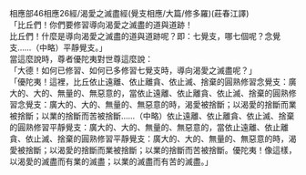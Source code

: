相應部46相應26經/渴愛之滅盡經(覺支相應/大篇/修多羅)(莊春江譯)  
「比丘們！你們要修習導向渴愛之滅盡的道與道跡！  
比丘們！什麼是導向渴愛之滅盡的道與道跡呢？即：七覺支，哪七個呢？念覺支……（中略）平靜覺支。」  
當這麼說時，尊者優陀夷對世尊這麼說：  
「大德！如何已修習、如何已多修習七覺支時，導向渴愛之滅盡呢？」  
「優陀夷！這裡，比丘依止遠離、依止離貪、依止滅、捨棄的圓熟修習念覺支：廣大的、大的、無量的、無惡意的，當依止遠離、依止離貪、依止滅、捨棄的圓熟修習念覺支：廣大的、大的、無量的、無惡意的時，渴愛被捨斷；以渴愛的捨斷而業被捨斷；以業的捨斷而苦被捨斷……（中略）依止遠離、依止離貪、依止滅、捨棄的圓熟修習平靜覺支：廣大的、大的、無量的、無惡意的，當依止遠離、依止離貪、依止滅、捨棄的圓熟修習平靜覺支：廣大的、大的、無量的、無惡意的時，渴愛被捨斷；以渴愛的捨斷而業被捨斷；以業的捨斷而苦被捨斷。優陀夷！像這樣，以渴愛的滅盡而有業的滅盡；以業的滅盡而有苦的滅盡。」  
  
  
